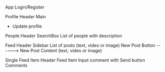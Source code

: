 App 
Login/Register

Profile
  Header
  Main
  - Update profile 


People 
  Header
  SearchBox
  List of people with description


Feed
  Header
  Sidebar
  List of posts (text, video or image)
  New Post Button ------> New Post Content (text, video or image)


Single Feed Item
  Header
  Feed Item
  Input comment with Send button
  Comments





